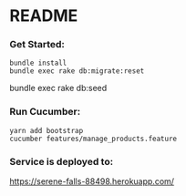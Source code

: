 # README

### Get Started:

  	bundle install
  	bundle exec rake db:migrate:reset 
   bundle exec rake db:seed
  
### Run Cucumber:

    yarn add bootstrap
    cucumber features/manage_products.feature


### Service is deployed to:
https://serene-falls-88498.herokuapp.com/
